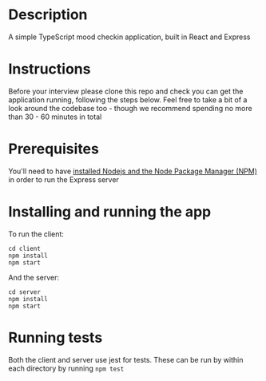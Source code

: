 # Description

A simple TypeScript mood checkin application, built in React and Express

# Instructions

Before your interview please clone this repo and check you can get the application running, following the steps below. Feel free to take a bit of a look around the codebase too - though we recommend spending no more than 30 - 60 minutes in total


# Prerequisites

You'll need to have [installed Nodejs and the Node Package Manager (NPM)](https://developer.mozilla.org/en-US/docs/Learn/Server-side/Express_Nodejs/development_environment#installing_node) in order to run the Express server

# Installing and running the app

To run the client:

```
cd client
npm install
npm start
```

And the server:

```
cd server
npm install
npm start
```

# Running tests

Both the client and server use jest for tests. These can be run by within each directory by running `npm test`
